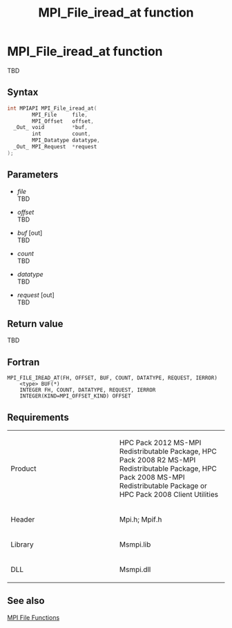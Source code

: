 ﻿---
title: MPI_File_iread_at function
TOCTitle: MPI_File_iread_at function
ms:assetid: 0b842200-bcac-47ee-9d94-2315b986055c
ms:mtpsurl: https://msdn.microsoft.com/en-us/library/Dn473323(v=VS.85)
ms:contentKeyID: 59360869
ms.date: 03/28/2018
mtps_version: v=VS.85
f1_keywords:
- MPI_FILE_IREAD_AT
- mpif/MPI_File_iread_at
- mpi/MPI_FILE_IREAD_AT
dev_langs:
- C++
- C
---

# MPI\_File\_iread\_at function

TBD

## Syntax

``` c++
int MPIAPI MPI_File_iread_at(
        MPI_File     file,
        MPI_Offset   offset,
  _Out_ void         *buf,
        int          count,
        MPI_Datatype datatype,
  _Out_ MPI_Request  *request
);
```

## Parameters

  - *file*  
    TBD

  - *offset*  
    TBD

  - *buf* \[out\]  
    TBD

  - *count*  
    TBD

  - *datatype*  
    TBD

  - *request* \[out\]  
    TBD

## Return value

TBD

## Fortran

    MPI_FILE_IREAD_AT(FH, OFFSET, BUF, COUNT, DATATYPE, REQUEST, IERROR)
        <type> BUF(*)
        INTEGER FH, COUNT, DATATYPE, REQUEST, IERROR
        INTEGER(KIND=MPI_OFFSET_KIND) OFFSET

## Requirements

<table>
<colgroup>
<col style="width: 50%" />
<col style="width: 50%" />
</colgroup>
<tbody>
<tr class="odd">
<td><p>Product</p></td>
<td><p>HPC Pack 2012 MS-MPI Redistributable Package, HPC Pack 2008 R2 MS-MPI Redistributable Package, HPC Pack 2008 MS-MPI Redistributable Package or HPC Pack 2008 Client Utilities</p></td>
</tr>
<tr class="even">
<td><p>Header</p></td>
<td>Mpi.h;
Mpif.h</td>
</tr>
<tr class="odd">
<td><p>Library</p></td>
<td>Msmpi.lib</td>
</tr>
<tr class="even">
<td><p>DLL</p></td>
<td>Msmpi.dll</td>
</tr>
</tbody>
</table>


## See also

[MPI File Functions](mpi-file-functions.md)

